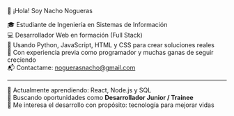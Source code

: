👋 ¡Hola! Soy Nacho Nogueras

🎓 Estudiante de Ingeniería en Sistemas de Información  
💻 Desarrollador Web en formación (Full Stack)  
🔧 Usando Python, JavaScript, HTML y CSS para crear soluciones reales  
🚀 Con experiencia previa como programador y muchas ganas de seguir creciendo  
📬 Contactame: noguerasnacho@gmail.com

---

🧠 Actualmente aprendiendo: React, Node.js y SQL  
📌 Buscando oportunidades como **Desarrollador Junior / Trainee**  
🌱 Me interesa el desarrollo con propósito: tecnología para mejorar vidas
